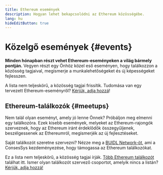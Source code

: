 ```yaml
---
title: Ethereum események
description: Hogyan lehet bekapcsolódni az Ethereum közösségébe.
lang: hu
hideEditButton: true
---
```


# Közelgő események {#events}

**Minden hónapban részt vehet Ethereum-eseményeken a világ bármely pontján.** Vegyen részt egy Önhöz közel eső eseményen, hogy találkozzon a közösség tagjaival, megismerje a munkalehetőségeket és új képességeket fejlesszen.

<UpcomingEventsList/>

A lista nem teljeskörű, a közösség tagjai frissítik. Tudomása van egy tervezett Ethereum-eseményről? [Kérjük, adja hozzá](https://github.com/ethereum/ethereum-org-website/blob/dev/src/data/community-events.json)!

## Ethereum-találkozók {#meetups}

Nem talál olyan eseményt, amely jó lenne Önnek? Próbáljon meg elmenni egy találkozóra. Ezek kisebb események, melyeket az Ethereum-rajongók szerveznek, hogy az Ethereum iránt érdeklődők összegyűljenek, beszélgessenek az Ethereumról, megismerjék az új fejlesztéseket.

<MeetupList />

Saját találkozót szeretne szervezni? Nézze meg a [BUIDL Network-öt](https://consensys.net/developers/buidlnetwork/), ami a ConsesSys kezdeményezése, hogy támogassa az Ethereum találkozókat.

Ez a lista nem teljeskörű, a közösség tagjai írják. [Több Ethereum találkozót](https://www.meetup.com/topics/ethereum/) találhat itt. Ismer olyan találkozót szervező csoportot, amelyik nincs a listán? [Kérjük, adja hozzá!](https://github.com/ethereum/ethereum-org-website/blob/dev/src/data/community-meetups.json)
